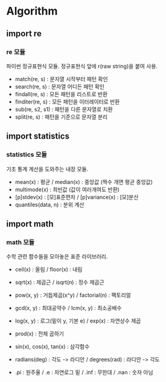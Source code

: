 # Algorithm

## import re
### re 모듈
파이썬 정규표현식 모듈. 정규표현식 앞에 r(raw string)을 붙여 사용.
- match(re, s) : 문자열 시작부터 패턴 확인
- search(re, s) : 문자열 어디든 패턴 확인
- findall(re, s) : 모든 패턴을 리스트로 반환
- finditer(re, s) : 모든 패턴을 이터레이터로 반환
- sub(re, s2, s1) : 패턴을 다른 문자열로 치환
- split(re, s) : 패턴을 기준으로 문자열 분리

## import statistics
### statistics 모듈
기초 통계 계산을 도와주는 내장 모듈.
- mean(x) : 평균 / median(x) : 중앙값 (짝수 개면 평균 중앙값)
- multimode(x) : 최빈값 (값이 여러개여도 반환)
- [p]stdev(x) : [모]표준편차 / [p]variance(x) : [모]분산
- quantiles(data, n) : 분위 계산


## import math
### math 모듈
수학 관련 함수들을 모아놓은 표준 라이브러리.
- ceil(x) : 올림 / floor(x) : 내림
- sqrt(x) : 제곱근 / isqrt(n) :  정수 제곱근
- pow(x, y) : 거듭제곱(x^y) / factorial(n) : 팩토리얼
- gcd(x, y) : 최대공약수 / lcm(x, y) : 최소공배수
- log(x, y) : 로그(밑이 y, 기본 e) / exp(x) : 자연상수 제곱
- prod(x) : 전체 곱하기

- sin(x), cos(x), tan(x) : 삼각함수
- radians(deg) : 각도 -> 라디안 / degrees(rad) : 라디안 -> 각도

- .pi : 원주율 / .e : 자연로그 밑 / .inf : 무한대 / .nan : 숫자 아님